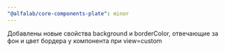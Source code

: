 ```yaml
---
"@alfalab/core-components-plate": minor
---
```


Добавлены новые свойства background и borderColor, отвечающие за фон и цвет бордера у компонента при view=custom
